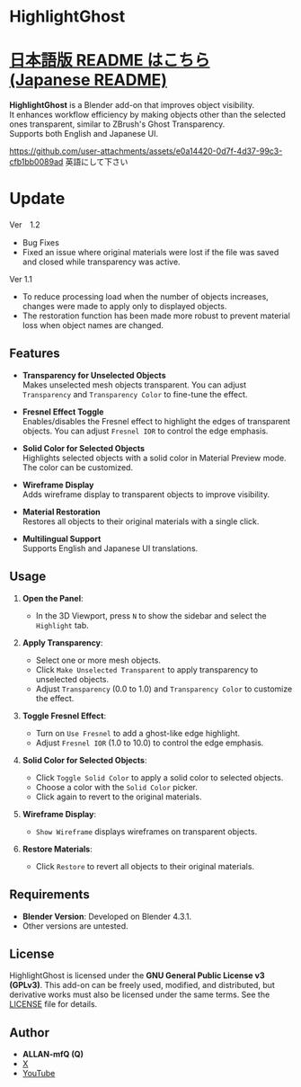 # HighlightGhost
# [日本語版 README はこちら (Japanese README)](README_ja.md)

**HighlightGhost** is a Blender add-on that improves object visibility.  
It enhances workflow efficiency by making objects other than the selected ones transparent, similar to ZBrush's Ghost Transparency.  
Supports both English and Japanese UI.  

https://github.com/user-attachments/assets/e0a14420-0d7f-4d37-99c3-cfb1bb0089ad
英語にして下さい

# Update
Ver　1.2
- Bug Fixes
- Fixed an issue where original materials were lost if the file was saved and closed while transparency was active.

Ver 1.1
- To reduce processing load when the number of objects increases, changes were made to apply only to displayed objects.
- The restoration function has been made more robust to prevent material loss when object names are changed.


## Features

- **Transparency for Unselected Objects**  
  Makes unselected mesh objects transparent. You can adjust `Transparency` and `Transparency Color` to fine-tune the effect.

- **Fresnel Effect Toggle**  
  Enables/disables the Fresnel effect to highlight the edges of transparent objects. You can adjust `Fresnel IOR` to control the edge emphasis.

- **Solid Color for Selected Objects**  
  Highlights selected objects with a solid color in Material Preview mode. The color can be customized.

- **Wireframe Display**  
  Adds wireframe display to transparent objects to improve visibility.

- **Material Restoration**  
  Restores all objects to their original materials with a single click.

- **Multilingual Support**  
  Supports English and Japanese UI translations.

## Usage

1. **Open the Panel**:  
   - In the 3D Viewport, press `N` to show the sidebar and select the `Highlight` tab.

2. **Apply Transparency**:  
   - Select one or more mesh objects.  
   - Click `Make Unselected Transparent` to apply transparency to unselected objects.  
   - Adjust `Transparency` (0.0 to 1.0) and `Transparency Color` to customize the effect.

3. **Toggle Fresnel Effect**:  
   - Turn on `Use Fresnel` to add a ghost-like edge highlight.  
   - Adjust `Fresnel IOR` (1.0 to 10.0) to control the edge emphasis.

4. **Solid Color for Selected Objects**:  
   - Click `Toggle Solid Color` to apply a solid color to selected objects.  
   - Choose a color with the `Solid Color` picker.  
   - Click again to revert to the original materials.

5. **Wireframe Display**:  
   - `Show Wireframe` displays wireframes on transparent objects.

6. **Restore Materials**:  
   - Click `Restore` to revert all objects to their original materials.

## Requirements

- **Blender Version**: Developed on Blender 4.3.1.  
- Other versions are untested.

## License

HighlightGhost is licensed under the **GNU General Public License v3 (GPLv3)**. This add-on can be freely used, modified, and distributed, but derivative works must also be licensed under the same terms. See the [LICENSE](LICENSE) file for details.


## Author

- **ALLAN-mfQ (Q)**  
- [X](https://x.com/Qdegozaimasu)  
- [YouTube](https://www.youtube.com/channel/UCiIz3zCHwNroYE9h4h5BDew)

